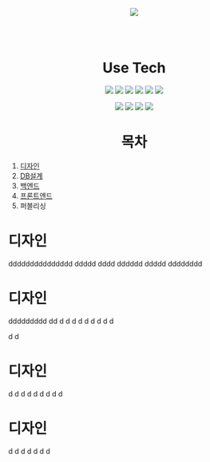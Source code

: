 <p align="center">
  <img src="https://capsule-render.vercel.app/api?type=Waving&color=auto&height=300&section=header&text=No%20Wait&fontSize=90" />
</p>
</br>
</br>

<h1 align="center">
  Use Tech
</h1>
<p align="center">
  <img src="https://img.shields.io/badge/Vue.js-4FC08D?style=flat-square&logo=Vue.js&logoColor=white"/>
  <img src="https://img.shields.io/badge/Vuetify.js 2.5.8-1867C0?style=flat-square&logo=Vuetify&logoColor=white"/>
  <img src="https://img.shields.io/badge/Node.js 14.17-339933?style=flat-square&logo=Node.js&logoColor=white"/>
  <img src="https://img.shields.io/badge/HTML5-E34F26?style=flat-square&logo=HTML5&logoColor=white"/>
  <img src="https://img.shields.io/badge/CSS3-1572B6?style=flat-square&logo=CSS3&logoColor=white"/>
  <img src="https://img.shields.io/badge/IntelliJ%20IDEA-000000?style=flat-square&logo=IntelliJ%20IDEA&logoColor=white"/>
</p>
<p align="center">
  <img src="https://img.shields.io/badge/MySQL 8.0-4479A1?style=flat-square&logo=MySQL&logoColor=white"/>
  <img src="https://img.shields.io/badge/Postman-FF6C37?style=flat-square&logo=Postman&logoColor=white"/>
  <img src="https://img.shields.io/badge/npm-CB3837?style=flat-square&logo=npm&logoColor=white"/>
  <img src="https://img.shields.io/badge/Express.js-000000?style=flat-square&logo=Express&logoColor=white"/>
</p>

<h1 align="center">
  목차
</h1>
 <ol>
  <a href="#design"><li>디자인</li></a>
  <a href="#design1"><li>DB설계</li></a>
  <a href="#design2"><li>백엔드</li></a>
  <a href="#design2"><li>프론트엔드</li></a>
  <li>퍼블리싱</li>
</ol>

<h1 id="design">디자인</h1>
ddddddddddddddd
ddddd
dddd
dddddd
ddddd
dddddddd
<h1 id="design1">디자인</h1>
ddddddddd
dd
d
d
d
d
d
d
d
d
d

d
d
<h1 id="design2">디자인</h1>
d
d
d
d
d
d
d
d
d
<h1 id="design3">디자인</h1>
d
d
d
d
d
d
d

